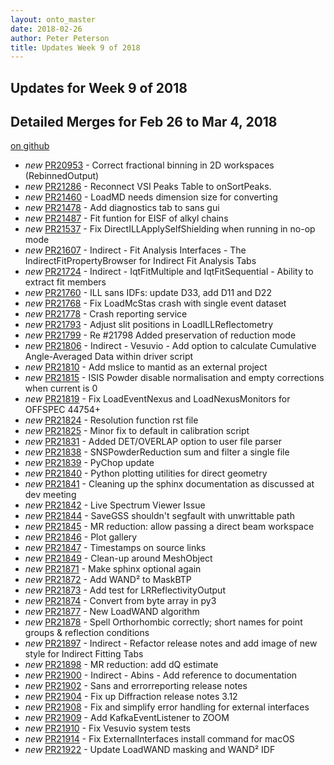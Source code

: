 ```yaml
---
layout: onto_master
date: 2018-02-26
author: Peter Peterson
title: Updates Week 9 of 2018
---
```

Updates for Week 9 of 2018
--------------------------

Detailed Merges for Feb 26 to Mar 4, 2018
-----------------------------------------
[on github](https://github.com/mantidproject/mantid/pulls?q=is%3Apr+merged%3A2018-02-27..2018-03-04)

* *new* [PR20953](https://github.com/mantidproject/mantid/pull/20953) - Correct fractional binning in 2D workspaces (RebinnedOutput)
* *new* [PR21286](https://github.com/mantidproject/mantid/pull/21286) - Reconnect VSI Peaks Table to onSortPeaks.
* *new* [PR21460](https://github.com/mantidproject/mantid/pull/21460) - LoadMD needs dimension size for converting
* *new* [PR21478](https://github.com/mantidproject/mantid/pull/21478) - Add diagnostics tab to sans gui
* *new* [PR21487](https://github.com/mantidproject/mantid/pull/21487) - Fit funtion for EISF of alkyl chains
* *new* [PR21537](https://github.com/mantidproject/mantid/pull/21537) - Fix DirectILLApplySelfShielding when running in no-op mode
* *new* [PR21607](https://github.com/mantidproject/mantid/pull/21607) - Indirect - Fit Analysis Interfaces - The IndirectFitPropertyBrowser for Indirect Fit Analysis Tabs
* *new* [PR21724](https://github.com/mantidproject/mantid/pull/21724) - Indirect - IqtFitMultiple and IqtFitSequential - Ability to extract fit members
* *new* [PR21760](https://github.com/mantidproject/mantid/pull/21760) - ILL sans IDFs: update D33, add D11 and D22
* *new* [PR21768](https://github.com/mantidproject/mantid/pull/21768) - Fix LoadMcStas crash with single event dataset
* *new* [PR21778](https://github.com/mantidproject/mantid/pull/21778) - Crash reporting service
* *new* [PR21793](https://github.com/mantidproject/mantid/pull/21793) - Adjust slit positions in LoadILLReflectometry
* *new* [PR21799](https://github.com/mantidproject/mantid/pull/21799) - Re #21798 Added preservation of reduction mode
* *new* [PR21806](https://github.com/mantidproject/mantid/pull/21806) - Indirect - Vesuvio - Add option to calculate Cumulative Angle-Averaged Data within driver script
* *new* [PR21810](https://github.com/mantidproject/mantid/pull/21810) - Add mslice to mantid as an external project
* *new* [PR21815](https://github.com/mantidproject/mantid/pull/21815) - ISIS Powder disable normalisation and empty corrections when current is 0
* *new* [PR21819](https://github.com/mantidproject/mantid/pull/21819) - Fix LoadEventNexus and LoadNexusMonitors for OFFSPEC 44754+
* *new* [PR21824](https://github.com/mantidproject/mantid/pull/21824) - Resolution function rst file
* *new* [PR21825](https://github.com/mantidproject/mantid/pull/21825) - Minor fix to default in calibration script
* *new* [PR21831](https://github.com/mantidproject/mantid/pull/21831) - Added DET/OVERLAP option to user file parser
* *new* [PR21838](https://github.com/mantidproject/mantid/pull/21838) - SNSPowderReduction sum and filter a single file
* *new* [PR21839](https://github.com/mantidproject/mantid/pull/21839) - PyChop update
* *new* [PR21840](https://github.com/mantidproject/mantid/pull/21840) - Python plotting utilities for direct geometry
* *new* [PR21841](https://github.com/mantidproject/mantid/pull/21841) - Cleaning up the sphinx documentation as discussed at dev meeting
* *new* [PR21842](https://github.com/mantidproject/mantid/pull/21842) - Live Spectrum Viewer Issue
* *new* [PR21844](https://github.com/mantidproject/mantid/pull/21844) - SaveGSS shouldn't segfault with unwrittable path
* *new* [PR21845](https://github.com/mantidproject/mantid/pull/21845) - MR reduction: allow passing a direct beam workspace
* *new* [PR21846](https://github.com/mantidproject/mantid/pull/21846) - Plot gallery
* *new* [PR21847](https://github.com/mantidproject/mantid/pull/21847) - Timestamps on source links
* *new* [PR21849](https://github.com/mantidproject/mantid/pull/21849) - Clean-up around MeshObject
* *new* [PR21871](https://github.com/mantidproject/mantid/pull/21871) - Make sphinx optional again
* *new* [PR21872](https://github.com/mantidproject/mantid/pull/21872) - Add WAND² to MaskBTP
* *new* [PR21873](https://github.com/mantidproject/mantid/pull/21873) - Add test for LRReflectivityOutput
* *new* [PR21874](https://github.com/mantidproject/mantid/pull/21874) - Convert from byte array in py3
* *new* [PR21877](https://github.com/mantidproject/mantid/pull/21877) - New LoadWAND algorithm
* *new* [PR21878](https://github.com/mantidproject/mantid/pull/21878) - Spell Orthorhombic correctly; short names for point groups & reflection conditions
* *new* [PR21897](https://github.com/mantidproject/mantid/pull/21897) - Indirect - Refactor release notes and add image of new style for Indirect Fitting Tabs
* *new* [PR21898](https://github.com/mantidproject/mantid/pull/21898) - MR reduction: add dQ estimate
* *new* [PR21900](https://github.com/mantidproject/mantid/pull/21900) - Indirect - Abins - Add reference to documentation
* *new* [PR21902](https://github.com/mantidproject/mantid/pull/21902) - Sans and errorreporting release notes
* *new* [PR21904](https://github.com/mantidproject/mantid/pull/21904) - Fix up Diffraction release notes 3.12
* *new* [PR21908](https://github.com/mantidproject/mantid/pull/21908) - Fix and simplify error handling for external interfaces
* *new* [PR21909](https://github.com/mantidproject/mantid/pull/21909) - Add KafkaEventListener to ZOOM
* *new* [PR21910](https://github.com/mantidproject/mantid/pull/21910) - Fix Vesuvio system tests
* *new* [PR21914](https://github.com/mantidproject/mantid/pull/21914) - Fix ExternalInterfaces install command for macOS
* *new* [PR21922](https://github.com/mantidproject/mantid/pull/21922) - Update LoadWAND masking and WAND² IDF
